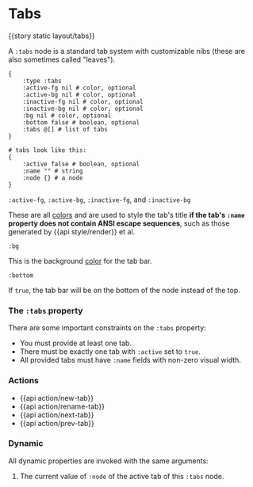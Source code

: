 # Tabs

{{story static layout/tabs}}

A `:tabs` node is a standard tab system with customizable nibs (these are also sometimes called "leaves").

```janet
{
    :type :tabs
    :active-fg nil # color, optional
    :active-bg nil # color, optional
    :inactive-fg nil # color, optional
    :inactive-bg nil # color, optional
    :bg nil # color, optional
    :bottom false # boolean, optional
    :tabs @[] # list of tabs
}

# tabs look like this:
{
    :active false # boolean, optional
    :name "" # string
    :node {} # a node
}
```

`:active-fg`, `:active-bg`, `:inactive-fg`, and `:inactive-bg`

These are all [colors](/api.md#color) and are used to style the tab's title **if the tab's `:name` property does not contain ANSI escape sequences**, such as those generated by {{api style/render}} et al.

`:bg`

This is the background [color](/api.md#color) for the tab bar.

`:bottom`

If `true`, the tab bar will be on the bottom of the node instead of the top.

### The `:tabs` property

There are some important constraints on the `:tabs` property:

- You must provide at least one tab.
- There must be exactly one tab with `:active` set to `true`.
- All provided tabs must have `:name` fields with non-zero visual width.

### Actions

- {{api action/new-tab}}
- {{api action/rename-tab}}
- {{api action/next-tab}}
- {{api action/prev-tab}}

### Dynamic

All dynamic properties are invoked with the same arguments:

1. The current value of `:node` of the active tab of this `:tabs` node.


